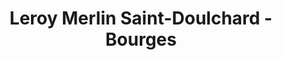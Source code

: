 ---
title: "Leroy Merlin Saint-Doulchard - Bourges"
url: /saint-doulchard/leroy-merlin-saint-doulchard-bourges/
shop: à faire soi-même
---